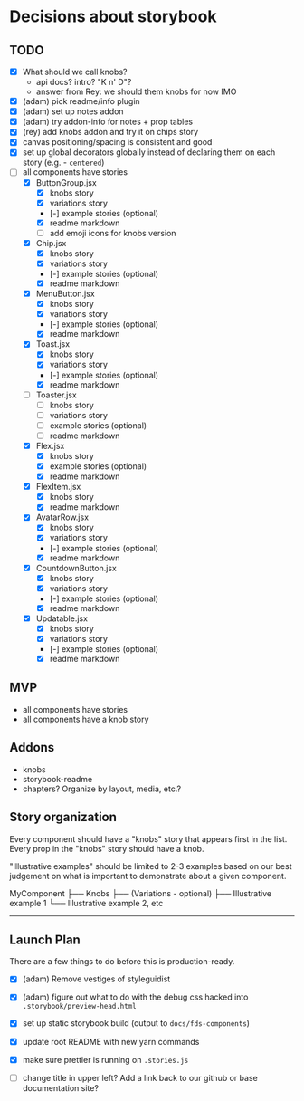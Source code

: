 # Decisions about storybook

## TODO

- [x] What should we call knobs?
  - api docs? intro? "K n' D"?
  - answer from Rey: we should them knobs for now IMO
- [x] (adam) pick readme/info plugin
- [x] (adam) set up notes addon
- [x] (adam) try addon-info for notes + prop tables
- [x] (rey) add knobs addon and try it on chips story
- [x] canvas positioning/spacing is consistent and good
- [x] set up global decorators globally instead of declaring them on each story (e.g. - `centered`)
- [ ] all components have stories
  - [x] ButtonGroup.jsx
    - [x] knobs story
    - [x] variations story
    - [-] example stories (optional)
    - [x] readme markdown
    - [ ] add emoji icons for knobs version
  - [x] Chip.jsx
    - [x] knobs story
    - [x] variations story
    - [-] example stories (optional)
    - [x] readme markdown
  - [x] MenuButton.jsx
    - [x] knobs story
    - [x] variations story
    - [-] example stories (optional)
    - [x] readme markdown
  - [x] Toast.jsx
    - [x] knobs story
    - [x] variations story
    - [-] example stories (optional)
    - [x] readme markdown
  - [ ] Toaster.jsx
    - [ ] knobs story
    - [ ] variations story
    - [ ] example stories (optional)
    - [ ] readme markdown
  - [x] Flex.jsx
    - [x] knobs story
    - [x] example stories (optional)
    - [x] readme markdown
  - [x] FlexItem.jsx
    - [x] knobs story
    - [x] readme markdown
  - [x] AvatarRow.jsx
    - [x] knobs story
    - [x] variations story
    - [-] example stories (optional)
    - [x] readme markdown
  - [x] CountdownButton.jsx
    - [x] knobs story
    - [x] variations story
    - [-] example stories (optional)
    - [x] readme markdown
  - [x] Updatable.jsx
    - [x] knobs story
    - [x] variations story
    - [-] example stories (optional)
    - [x] readme markdown

## MVP
- all components have stories
- all components have a knob story

## Addons

- knobs
- storybook-readme
- chapters? Organize by layout, media, etc.?

## Story organization

Every component should have a "knobs" story that appears first in the list.
Every prop in the "knobs" story should have a knob.

"Illustrative examples" should be limited to 2-3 examples based on our best judgement on
what is important to demonstrate about a given component.

MyComponent
├── Knobs
├── (Variations - optional)
├── Illustrative example 1
└── Illustrative example 2, etc

-------

## Launch Plan

There are a few things to do before this is production-ready.

- [x] (adam) Remove vestiges of styleguidist
- [x] (adam) figure out what to do with the debug css hacked into `.storybook/preview-head.html`
- [x] set up static storybook build (output to `docs/fds-components`)
- [x] update root README with new yarn commands
- [x] make sure prettier is running on `.stories.js`
- [ ] change title in upper left? Add a link back to our github or base documentation site?

